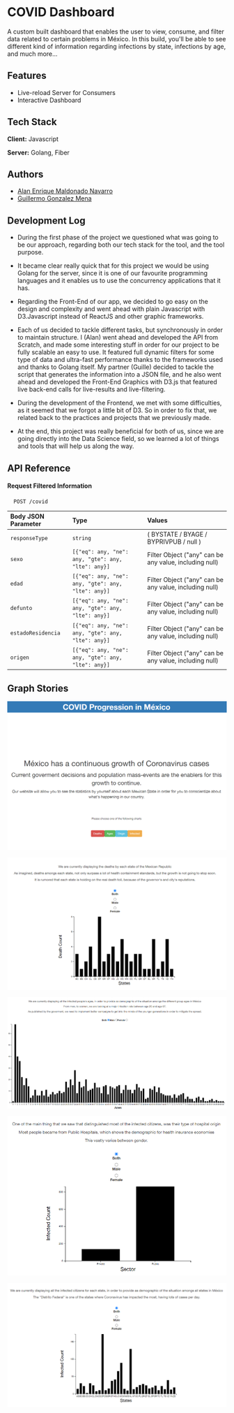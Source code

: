 # COVID Dashboard

A custom built dashboard that enables the user to view, consume, and filter data related to certain problems in México.
In this build, you'll be able to see different kind of information regarding infections by state, infections by age, and much more...

## Features

- Live-reload Server for Consumers
- Interactive Dashboard

## Tech Stack

**Client:** Javascript

**Server:** Golang, Fiber

## Authors

- [Alan Enrique Maldonado Navarro](https://www.github.com/n3m)
- [Guillermo Gonzalez Mena](https://www.github.com/GG-kun)

## Development Log

- During the first phase of the project we questioned what was going to be our approach, regarding both our tech stack for the tool, and the tool purpose.

- It became clear really quick that for this project we would be using Golang for the server, since it is one of our favourite programming languages and it enables us to use the concurrency applications that it has.

- Regarding the Front-End of our app, we decided to go easy on the design and complexity and went ahead with plain Javascript with D3.Javascript instead of ReactJS and other graphic frameworks.

- Each of us decided to tackle different tasks, but synchronously in order to maintain structure. I (Alan) went ahead and developed the API from Scratch, and made some interesting stuff in order for our project to be fully scalable an easy to use. It featured full dynamic filters for some type of data and ultra-fast performance thanks to the frameworks used and thanks to Golang itself. My partner (Guille) decided to tackle the script that generates the information into a JSON file, and he also went ahead and developed the Front-End Graphics with D3.js that featured live back-end calls for live-results and live-filtering.

- During the development of the Frontend, we met with some difficulties, as it seemed that we forgot a little bit of D3. So in order to fix that, we related back to the practices and projects that we previously made.

- At the end, this project was really beneficial for both of us, since we are going directly into the Data Science field, so we learned a lot of things and tools that will help us along the way.

## API Reference

#### Request Filtered Information

```http
  POST /covid
```

| Body JSON Parameter | Type                                               | Values                                                 |
| :------------------ | :------------------------------------------------- | :----------------------------------------------------- |
| `responseType`      | `string`                                           | ( BYSTATE / BYAGE / BYPRIVPUB / null )                 |
| `sexo`              | `[{"eq": any, "ne": any, "gte": any, "lte": any}]` | Filter Object ("any" can be any value, including null) |
| `edad`              | `[{"eq": any, "ne": any, "gte": any, "lte": any}]` | Filter Object ("any" can be any value, including null) |
| `defunto`           | `[{"eq": any, "ne": any, "gte": any, "lte": any}]` | Filter Object ("any" can be any value, including null) |
| `estadoResidencia`  | `[{"eq": any, "ne": any, "gte": any, "lte": any}]` | Filter Object ("any" can be any value, including null) |
| `origen`            | `[{"eq": any, "ne": any, "gte": any, "lte": any}]` | Filter Object ("any" can be any value, including null) |

## Graph Stories

![Graph 1](https://raw.githubusercontent.com/n3m/covid-dashboard-server/develop/public/images/c1.png)

![Graph 2](https://raw.githubusercontent.com/n3m/covid-dashboard-server/develop/public/images/c2.png)

![Graph 3](https://raw.githubusercontent.com/n3m/covid-dashboard-server/develop/public/images/c3.png)

![Graph 4](https://raw.githubusercontent.com/n3m/covid-dashboard-server/develop/public/images/c4.png)

![Graph 5](https://raw.githubusercontent.com/n3m/covid-dashboard-server/develop/public/images/c5.png)
